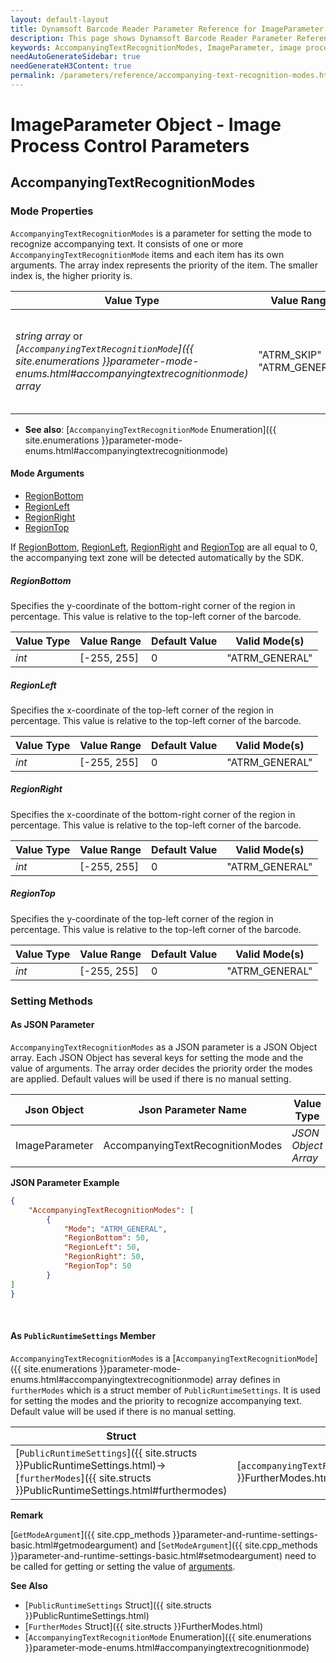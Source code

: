 ```yaml
---
layout: default-layout
title: Dynamsoft Barcode Reader Parameter Reference for ImageParameter Object - AccompanyingTextRecognitionModes
description: This page shows Dynamsoft Barcode Reader Parameter Reference for ImageParameter Object - AccompanyingTextRecognitionModes.
keywords: AccompanyingTextRecognitionModes, ImageParameter, image process control parameters, parameter reference, parameter
needAutoGenerateSidebar: true
needGenerateH3Content: true
permalink: /parameters/reference/accompanying-text-recognition-modes.html
---
```


# ImageParameter Object - Image Process Control Parameters

## AccompanyingTextRecognitionModes  

### Mode Properties

`AccompanyingTextRecognitionModes` is a parameter for setting the mode to recognize accompanying text. It consists of one or more `AccompanyingTextRecognitionMode` items and each item has its own arguments. The array index represents the priority of the item. The smaller index is, the higher priority is.

| Value Type | Value Range | Default Value |
| ---------- | ----------- | ------------- |
| *string array* or *[`AccompanyingTextRecognitionMode`]({{ site.enumerations }}parameter-mode-enums.html#accompanyingtextrecognitionmode) array* | "ATRM_SKIP"<br>"ATRM_GENERAL" | ["ATRM_SKIP", "ATRM_SKIP", "ATRM_SKIP", "ATRM_SKIP", "ATRM_SKIP", "ATRM_SKIP", "ATRM_SKIP", "ATRM_SKIP"] |

- **See also**:
    [`AccompanyingTextRecognitionMode` Enumeration]({{ site.enumerations }}parameter-mode-enums.html#accompanyingtextrecognitionmode)

#### Mode Arguments

- [RegionBottom](#regionbottom)
- [RegionLeft](#regionleft)
- [RegionRight](#regionright)
- [RegionTop](#regiontop)

If [RegionBottom](#regionbottom), [RegionLeft](#regionleft), [RegionRight](#regionright) and [RegionTop](#regiontop) are all equal to 0, the accompanying text zone will be detected automatically by the SDK.

##### RegionBottom

Specifies the y-coordinate of the bottom-right corner of the region in percentage. This value is relative to the top-left corner of the barcode.

| Value Type | Value Range | Default Value | Valid Mode(s) |
| ---------- | ----------- | ------------- | ----------- |
| *int* | [-255, 255] | 0 | "ATRM_GENERAL" |

##### RegionLeft

Specifies the x-coordinate of the top-left corner of the region in percentage. This value is relative to the top-left corner of the barcode.

| Value Type | Value Range | Default Value | Valid Mode(s) |
| ---------- | ----------- | ------------- | ----------- |
| *int* | [-255, 255] | 0 | "ATRM_GENERAL" |  

##### RegionRight

Specifies the x-coordinate of the bottom-right corner of the region in percentage. This value is relative to the top-left corner of the barcode.

| Value Type | Value Range | Default Value | Valid Mode(s) |
| ---------- | ----------- | ------------- | ----------- |
| *int* | [-255, 255] | 0 | "ATRM_GENERAL" |  

##### RegionTop

Specifies the y-coordinate of the top-left corner of the region in percentage. This value is relative to the top-left corner of the barcode.

| Value Type | Value Range | Default Value | Valid Mode(s) | 
| ---------- | ----------- | ------------- | ----------- |
| *int* | [-255, 255] | 0 | "ATRM_GENERAL" |  

### Setting Methods

#### As JSON Parameter

`AccompanyingTextRecognitionModes` as a JSON parameter is a JSON Object array. Each JSON Object has several keys for setting the mode and the value of arguments. The array order decides the priority order the modes are applied. Default values will be used if there is no manual setting.

| Json Object | Json Parameter Name | Value Type |
| ----------- | ------------------- | ---------- |
| ImageParameter | AccompanyingTextRecognitionModes | *JSON Object Array* |

**JSON Parameter Example**

```json
{
    "AccompanyingTextRecognitionModes": [
        {
            "Mode": "ATRM_GENERAL",
            "RegionBottom": 50, 
            "RegionLeft": 50,
            "RegionRight": 50, 
            "RegionTop": 50
        }
]
}
```

&nbsp;

#### As `PublicRuntimeSettings` Member

`AccompanyingTextRecognitionModes` is a [`AccompanyingTextRecognitionMode`]({{ site.enumerations }}parameter-mode-enums.html#accompanyingtextrecognitionmode) array defines in `furtherModes` which is a struct member of `PublicRuntimeSettings`. It is used for setting the modes and the priority to recognize accompanying text. Default value will be used if there is no manual setting.

| Struct | Struct Member Name | Value Type |
| ------ | ------------------ | ---------- |
| [`PublicRuntimeSettings`]({{ site.structs }}PublicRuntimeSettings.html)->[`furtherModes`]({{ site.structs }}PublicRuntimeSettings.html#furthermodes) | [`accompanyingTextRecognitionModes`]({{ site.structs }}FurtherModes.html#accompanyingtextrecognitionmodes) | [`AccompanyingTextRecognitionMode`]({{ site.enumerations }}parameter-mode-enums.html#accompanyingtextrecognitionmode)[8] |

**Remark**

[`GetModeArgument`]({{ site.cpp_methods }}parameter-and-runtime-settings-basic.html#getmodeargument) and [`SetModeArgument`]({{ site.cpp_methods }}parameter-and-runtime-settings-basic.html#setmodeargument) need to be called for getting or setting the value of [arguments](#mode-arguments).

**See Also**

- [`PublicRuntimeSettings` Struct]({{ site.structs }}PublicRuntimeSettings.html)
- [`FurtherModes` Struct]({{ site.structs }}FurtherModes.html)
- [`AccompanyingTextRecognitionMode` Enumeration]({{ site.enumerations }}parameter-mode-enums.html#accompanyingtextrecognitionmode)
